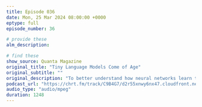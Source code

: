 ```yaml
---
title: Episode 036
date: Mon, 25 Mar 2024 08:00:00 +0000
eptype: full
episode_number: 36

# provide these
alm_description: 

# find these
show_source: Quanta Magazine
original_title: "Tiny Language Models Come of Age"
original_subtitle: ""
original_description: "To better understand how neural networks learn to simulate writing, researchers trained simpler versions on synthetic children’s stories."
podcast_url: "https://chrt.fm/track/C9B4G7/d2r55xnwy6nx47.cloudfront.net/uploads/2023/10/quanta-235_v1.mp3"
audio_type: "audio/mpeg"
duration: 1248
---
```

